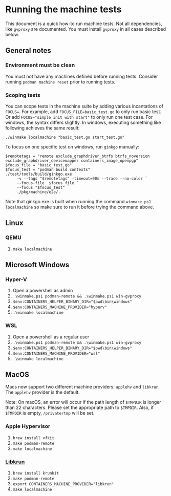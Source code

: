 # Running the machine tests

This document is a quick how-to run machine tests. Not all dependencies, like
`gvproxy` are documented. You must install `gvproxy` in all cases described
below.

## General notes

### Environment must be clean

You must not have any machines defined before running tests. Consider running
`podman machine reset` prior to running tests.

###

### Scoping tests

You can scope tests in the machine suite by adding various incantations of
`FOCUS=`. For example, add `FOCUS_FILE=basic_test.go` to only run basic test. Or
add `FOCUS="simple init with start"` to only run one test case. For windows, the
syntax differs slightly. In windows, executing something like following achieves
the same result:

`./winmake localmachine "basic_test.go start_test.go"`

To focus on one specific test on windows, run `ginkgo` manually:

```pwsh
$remotetags = "remote exclude_graphdriver_btrfs btrfs_noversion exclude_graphdriver_devicemapper containers_image_openpgp"
$focus_file = "basic_test.go"
$focus_test = "podman build contexts"
./test/tools/build/ginkgo.exe `
     -v --tags "$remotetags" -timeout=90m --trace --no-color `
     --focus-file  $focus_file `
     --focus "$focus_test" `
     ./pkg/machine/e2e/.
```

Note that ginkgo.exe is built when running the command
`winmake.ps1 localmachine` so make sure to run it before trying the command
above.

## Linux

### QEMU

1. `make localmachine`

## Microsoft Windows

### Hyper-V

1. Open a powershell as admin
1. `.\winmake.ps1 podman-remote && .\winmake.ps1 win-gvproxy`
1. `$env:CONTAINERS_HELPER_BINARY_DIR="$pwd\bin\windows"`
1. `$env:CONTAINERS_MACHINE_PROVIDER="hyperv"`
1. `.\winmake localmachine`

### WSL

1. Open a powershell as a regular user
1. `.\winmake.ps1 podman-remote && .\winmake.ps1 win-gvproxy`
1. `$env:CONTAINERS_HELPER_BINARY_DIR="$pwd\bin\windows"`
1. `$env:CONTAINERS_MACHINE_PROVIDER="wsl"`
1. `.\winmake localmachine`

## MacOS

Macs now support two different machine providers: `applehv` and `libkrun`. The
`applehv` provider is the default.

Note: On macOS, an error will occur if the path length of `$TMPDIR` is longer
than 22 characters. Please set the appropriate path to `$TMPDIR`. Also, if
`$TMPDIR` is empty, `/private/tmp` will be set.

### Apple Hypervisor

1. `brew install vfkit`
1. `make podman-remote`
1. `make localmachine`

### [Libkrun](https://github.com/containers/libkrun)

1. `brew install krunkit`
1. `make podman-remote`
1. `export CONTAINERS_MACHINE_PROVIDER="libkrun"`
1. `make localmachine`
